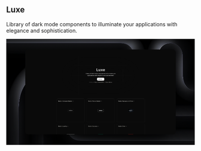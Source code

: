 ## Luxe

Library of dark mode components to illuminate your applications with elegance and sophistication.

<a href="https://luxe.guhrodrigues.com">
    <img src="./public/cover.png" />
</a>
